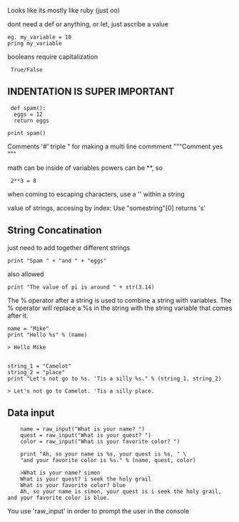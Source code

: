 Looks like its mostly like ruby (just oo)

dont need a def or anything, or let, just ascribe a value

    eg. my_variable = 10
    pring my_variable

booleans require capitalization
     
     True/False

## INDENTATION IS SUPER IMPORTANT

     def spam():
      eggs = 12
      return eggs

    print spam()

Comments '#'
  triple " for making a multi line commment
  """Comment
  yes
  """
  
math can be inside of variables
powers can be **, so 
     
     2**3 = 8

when coming to escaping characters, use a '\' within a string

value of strings, accesing by index:
Use "somestring"[0] returns 's'

## String Concatination
just need to add together different strings

    print "Spam " + "and " + "eggs"

also allowed

    print "The value of pi is around " + str(3.14)
    
The % operator after a string is used to combine a string with variables. The % operator will replace a %s in the string with the string variable that comes after it.

    name = "Mike"
    print "Hello %s" % (name)
    
    > Hello Mike
    
    
    string_1 = "Camelot"
    string_2 = "place"
    print "Let's not go to %s. 'Tis a silly %s." % (string_1, string_2)
    
    > Let's not go to Camelot. 'Tis a silly place.

## Data input

        name = raw_input("What is your name? ")
        quest = raw_input("What is your quest? ")
        color = raw_input("What is your favorite color? ")

        print "Ah, so your name is %s, your quest is %s, " \
        "and your favorite color is %s." % (name, quest, color)
 
        >What is your name? simon
        What is your quest? i seek the holy grail
        What is your favorite color? blue
        Ah, so your name is simon, your quest is i seek the holy grail, and your favorite color is blue.
        
You use 'raw_input' in order to prompt the user in the console
    
    

    
    



